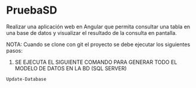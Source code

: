 # PruebaSD
Realizar una aplicación web en Angular que permita consultar una tabla en una base
de datos y visualizar el resultado de la consulta en pantalla.


NOTA: Cuando se clone con git el proyecto se debe ejecutar los siguientes pasos:

1. SE EJECUTA EL SIGUIENTE COMANDO PARA GENERAR TODO EL MODELO DE DATOS EN LA BD (SQL SERVER)

   
  ```bash
  Update-Database 
  ```

